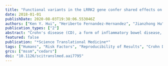 ```yaml
---
title: "Functional variants in the LRRK2 gene confer shared effects on risk for Crohn's disease and Parkinson's disease"
date: 2018-01-01
publishDate: 2020-08-03T19:38:06.553046Z
authors: ["Ken Y. Hui", "Heriberto Fernandez-Hernandez", "Jianzhong Hu", "Adam Schaffner", "Nathan Pankratz", "Nai-Yun Hsu", "Ling-Shiang Chuang", "Shai Carmi", "Nicole Villaverde", "Xianting Li", "Manual Rivas", "Adam P. Levine", "Xiuliang Bao", "Philippe R. Labrias", "Talin Haritunians", "Darren Ruane", "Kyle Gettler", "Ernie Chen", "Dalin Li", "Elena R. Schiff", "Nikolas Pontikos", "Nir Barzilai", "Steven R. Brant", "Susan Bressman", "Adam S. Cheifetz", "Lorraine N. Clark", "Mark J. Daly", "Robert J. Desnick", "Richard H. Duerr", "Seymour Katz", "Todd Lencz", "Richard H. Myers", "Harry Ostrer", "Laurie Ozelius", "Haydeh Payami", "Yakov Peter", "John D. Rioux", "Anthony W. Segal", "William K. Scott", "Mark S. Silverberg", "Jeffery M. Vance", "Iban Ubarretxena-Belandia", "Tatiana Foroud", "Gil Atzmon", "Itsik Pe'er", "Yiannis Ioannou", "Dermot P. B. McGovern", "Zhenyu Yue", "Eric E. Schadt", "Judy H. Cho", "Inga Peter"]
publication_types: ["2"]
abstract: "Crohn's disease (CD), a form of inflammatory bowel disease, has a higher prevalence in Ashkenazi Jewish than in non-Jewish European populations. To define the role of nonsynonymous mutations, we performed exome sequencing of Ashkenazi Jewish patients with CD, followed by array-based genotyping and association analysis in 2066 CD cases and 3633 healthy controls. We detected association signals in the LRRK2 gene that conferred risk for CD (N2081D variant, P = 9.5 × 10-10) or protection from CD (N551K variant, tagging R1398H-associated haplotype, P = 3.3 × 10-8). These variants affected CD age of onset, disease location, LRRK2 activity, and autophagy. Bayesian network analysis of CD patient intestinal tissue further implicated LRRK2 in CD pathogenesis. Analysis of the extended LRRK2 locus in 24,570 CD cases, patients with Parkinson's disease (PD), and healthy controls revealed extensive pleiotropy, with shared genetic effects between CD and PD in both Ashkenazi Jewish and non-Jewish cohorts. The LRRK2 N2081D CD risk allele is located in the same kinase domain as G2019S, a mutation that is the major genetic cause of familial and sporadic PD. Like the G2019S mutation, the N2081D variant was associated with increased kinase activity, whereas neither N551K nor R1398H variants on the protective haplotype altered kinase activity. We also confirmed that R1398H, but not N551K, increased guanosine triphosphate binding and hydrolyzing enzyme (GTPase) activity, thereby deactivating LRRK2. The presence of shared LRRK2 alleles in CD and PD provides refined insight into disease mechanisms and may have major implications for the treatment of these two seemingly unrelated diseases."
featured: false
publication: "*Science Translational Medicine*"
tags: ["Humans", "Risk Factors", "Reproducibility of Results", "Crohn Disease", "Genetic Predisposition to Disease", "Alleles", "Gene Frequency", "Genome", "Human", "Phenotype", "Genetic Loci", "Autophagy", "Cytoskeleton", "Exome", "Gene Regulatory Networks", "Genetic Variation", "Leucine-Rich Repeat Serine-Threonine Protein Kinase-2", "Macrophages", "Odds Ratio", "Open Reading Frames", "Parkinson Disease", "Whole Exome Sequencing", "*Genetic Predisposition to Disease", "*Genetic Variation", "Crohn Disease/*enzymology/*genetics", "Cytoskeleton/metabolism", "Exome/genetics", "Leucine-Rich Repeat Serine-Threonine Protein Kinase-2/*genetics", "Macrophages/metabolism/pathology", "Open Reading Frames/genetics", "Parkinson Disease/*enzymology/*genetics"]
grcs: ["mssm","cedars"]
doi: "10.1126/scitranslmed.aai7795"
---
```


